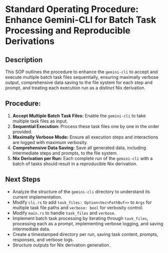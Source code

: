 # Standard Operating Procedure: Enhance Gemini-CLI for Batch Task Processing and Reproducible Derivations

## Description
This SOP outlines the procedure to enhance the `gemini-cli` to accept and execute multiple batch task files sequentially, ensuring maximally verbose output, comprehensive data saving to the file system for each step and prompt, and treating each execution run as a distinct Nix derivation.

## Procedure:
1.  **Accept Multiple Batch Task Files:** Enable the `gemini-cli` to take multiple task files as input.
2.  **Sequential Execution:** Process these task files one by one in the order provided.
3.  **Maximally Verbose Mode:** Ensure all execution steps and interactions are logged with maximum verbosity.
4.  **Comprehensive Data Saving:** Save all generated data, including intermediate steps and prompts, to the file system.
5.  **Nix Derivation per Run:** Each complete run of the `gemini-cli` with a batch of tasks should result in a reproducible Nix derivation.

## Next Steps
- Analyze the structure of the `gemini-cli` directory to understand its current implementation.
- Modify `cli.rs` to add `task_files: Option<Vec<PathBuf>>` to `Args` for multiple task file paths and `verbose: bool` for verbosity control.
- Modify `main.rs` to handle `task_files` and `verbose`.
- Implement batch task processing by iterating through `task_files`, processing each as a prompt, implementing verbose logging, and saving intermediate data.
- Create a timestamped directory per run, saving task content, prompts, responses, and verbose logs.
- Structure outputs for Nix derivation generation.